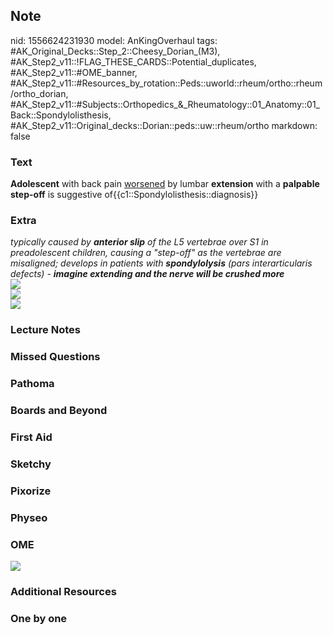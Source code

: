 ## Note
nid: 1556624231930
model: AnKingOverhaul
tags: #AK_Original_Decks::Step_2::Cheesy_Dorian_(M3), #AK_Step2_v11::!FLAG_THESE_CARDS::Potential_duplicates, #AK_Step2_v11::#OME_banner, #AK_Step2_v11::#Resources_by_rotation::Peds::uworld::rheum/ortho::rheum/ortho_dorian, #AK_Step2_v11::#Subjects::Orthopedics_&_Rheumatology::01_Anatomy::01_Back::Spondylolisthesis, #AK_Step2_v11::Original_decks::Dorian::peds::uw::rheum/ortho
markdown: false

### Text
<div>
  <b>Adolescent</b> with back pain <u>worsened</u> by lumbar
  <b>extension</b> with a <b>palpable step-off</b> is suggestive
  of{{c1::Spondylolisthesis::diagnosis}}
</div>

### Extra
<div>
  <div style="text-decoration: underline;"></div>
  <div>
    <i>typically caused by <b>anterior slip</b> of the L5 vertebrae
    over S1 in preadolescent children, causing a "step-off" as the
    vertebrae are misaligned; develops in patients with
    <b>spondylolysis</b> (pars interarticularis defects) -
    <b>imagine extending and the nerve will be crushed more</b></i>
  </div>
</div>
<div></div>
<div>
  <i><img src="paste-276458454908931.jpg"></i>
</div>
<div></div>
<div>
  <i><img src="paste-5671104882409473.jpg"></i>
</div>
<div>
  <i><img src="paste-965766346178561.jpg"></i>
</div>

### Lecture Notes


### Missed Questions


### Pathoma


### Boards and Beyond


### First Aid


### Sketchy


### Pixorize


### Physeo


### OME
<div class="ome-widget">
  <a href="https://onlinemeded.org?ref=anki"><img src=
  "_OME_AnkiFlashcards_General_3.png"></a>
</div>

### Additional Resources


### One by one


